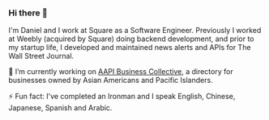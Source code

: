 ### Hi there 👋

<!--
**dazhaoniel/dazhaoniel** is a ✨ _special_ ✨ repository because its `README.md` (this file) appears on your GitHub profile.
-->
I'm Daniel and I work at Square as a Software Engineer. Previously I worked at Weebly (acquired by Square) doing backend development, and prior to my startup life, I developed and maintained news alerts and APIs for The Wall Street Journal.


🔭 I’m currently working on [AAPI Business Collective](https://aapibusiness.co/), a directory for businesses owned by Asian Americans and Pacific Islanders.

<!-- 🌱 I’m currently learning ...
- 👯 I’m looking to collaborate on ...
- 🤔 I’m looking for help with ...
- 💬 Ask me about ...
- 📫 How to reach me: ...
- 😄 Pronouns: ...
 -->
⚡ Fun fact: I've completed an Ironman and I speak English, Chinese, Japanese, Spanish and Arabic. 

